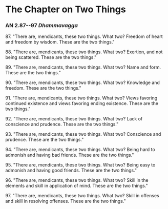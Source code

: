 # The Chapter on Two Things

### AN 2.87--97 *Dhammavagga*

87\. "There are, mendicants, these two things. What two? Freedom of heart and
freedom by wisdom. These are the two things."

<!--pg-->
88\. "There are, mendicants, these two things. What two? Exertion, and not
being scattered. These are the two things."

<!--pg-->
89\. "There are, mendicants, these two things. What two? Name and form. These
are the two things."

<!--pg-->
90\. "There are, mendicants, these two things. What two? Knowledge and
freedom. These are the two things."

<!--pg-->
91\. "There are, mendicants, these two things. What two? Views favoring
continued existence and views favoring ending existence. These are the
two things."

<!--pg-->
92\. "There are, mendicants, these two things. What two? Lack of conscience
and prudence. These are the two things."

<!--pg-->
93\. "There are, mendicants, these two things. What two? Conscience and
prudence. These are the two things."

<!--pg-->
94\. "There are, mendicants, these two things. What two? Being hard to
admonish and having bad friends. These are the two things."

<!--pg-->
95\. "There are, mendicants, these two things. What two? Being easy to
admonish and having good friends. These are the two things."

<!--pg-->
96\. "There are, mendicants, these two things. What two? Skill in the
elements and skill in application of mind. These are the two things."

<!--pg-->
97\. "There are, mendicants, these two things. What two? Skill in offenses
and skill in resolving offenses. These are the two things."

<!--pg-->
